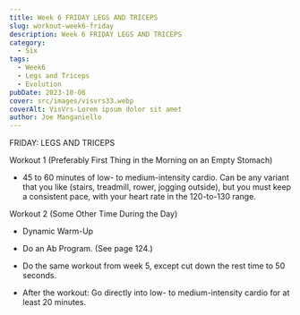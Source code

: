 ```yaml
---
title: Week 6 FRIDAY LEGS AND TRICEPS
slug: workout-week6-friday 
description: Week 6 FRIDAY LEGS AND TRICEPS
category:
  - Six  
tags:
  - Week6
  - Legs and Triceps
  - Evolution
pubDate: 2023-10-06
cover: src/images/visvrs33.webp
coverAlt: VisVrs-Lorem ipsum dolor sit amet
author: Joe Manganiello
---
```


FRIDAY: LEGS AND TRICEPS
  
Workout 1 (Preferably First Thing in the Morning on an Empty Stomach)

- 45 to 60 minutes of low- to medium-intensity cardio. Can be any variant that you like (stairs, treadmill, rower, jogging outside), but you must keep a consistent pace, with your heart rate in the 120-to-130 range.

Workout 2 (Some Other Time During the Day)

- Dynamic Warm-Up
  
- Do an Ab Program. (See page 124.)

- Do the same workout from week 5, except cut down the rest time to 50 seconds.

- After the workout: Go directly into low- to medium-intensity cardio for at least 20 minutes.